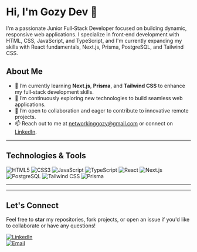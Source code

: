 # Hi, I'm Gozy Dev 👋

I'm a passionate Junior Full‑Stack Developer focused on building dynamic, responsive web applications. I specialize in front‑end development with HTML, CSS, JavaScript, and TypeScript, and I'm currently expanding my skills with React fundamentals, Next.js, Prisma, PostgreSQL, and Tailwind CSS.

## About Me

- 🔭 I’m currently learning **Next.js**, **Prisma**, and **Tailwind CSS** to enhance my full‑stack development skills.
- 🌱 I’m continuously exploring new technologies to build seamless web applications.
- 🤝 I’m open to collaboration and eager to contribute to innovative remote projects.
- 📫 Reach out to me at [networkinggozy@gmail.com](networkinggozy@gmail.com) or connect on [LinkedIn](https://x.com/Gozy_Dev).

---

## Technologies & Tools

![HTML5](https://img.shields.io/badge/HTML5-E34F26?style=for-the-badge&logo=html5&logoColor=white)
![CSS3](https://img.shields.io/badge/CSS3-1572B6?style=for-the-badge&logo=css3&logoColor=white)
![JavaScript](https://img.shields.io/badge/JavaScript-F7DF1E?style=for-the-badge&logo=javascript&logoColor=black)
![TypeScript](https://img.shields.io/badge/TypeScript-007ACC?style=for-the-badge&logo=typescript&logoColor=white)
![React](https://img.shields.io/badge/React-61DAFB?style=for-the-badge&logo=react&logoColor=black)
![Next.js](https://img.shields.io/badge/Next.js-000000?style=for-the-badge&logo=next.js&logoColor=white)
![PostgreSQL](https://img.shields.io/badge/PostgreSQL-336791?style=for-the-badge&logo=postgresql&logoColor=white)
![Tailwind CSS](https://img.shields.io/badge/TailwindCSS-38B2AC?style=for-the-badge&logo=tailwind-css&logoColor=white)
![Prisma](https://img.shields.io/badge/Prisma-2D3748?style=for-the-badge&logo=prisma&logoColor=white)

---



---

## Let's Connect

Feel free to **star** my repositories, fork projects, or open an issue if you'd like to collaborate or have any questions!

[![LinkedIn](https://img.shields.io/badge/LinkedIn-0077B5?style=for-the-badge&logo=linkedin&logoColor=white)](https://x.com/Gozy_Dev)  
[![Email](https://img.shields.io/badge/Email-D14836?style=for-the-badge&logo=gmail&logoColor=white)](networkinggozy@gmail.com)
